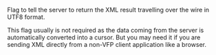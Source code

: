 ﻿Flag to tell the server to return the XML result travelling over the wire in UTF8 format.

This flag usually is not required as the data coming from the server is automatically converted into a cursor. But you may need it if you are sending XML directly from a non-VFP client application like a browser.